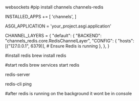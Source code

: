 



websockets
#pip install channels channels-redis

INSTALLED_APPS += [
    'channels',
]

ASGI_APPLICATION = 'your_project.asgi.application'

CHANNEL_LAYERS = {
    "default": {
        "BACKEND": "channels_redis.core.RedisChannelLayer",
        "CONFIG": {
            "hosts": [("127.0.0.1", 6379)],  # Ensure Redis is running
        },
    },
}

#install redis
   brew install redis

#start redis
   brew services start redis
   
   redis-server

   redis-cli ping

#after redis is running on the background it wont be in console
